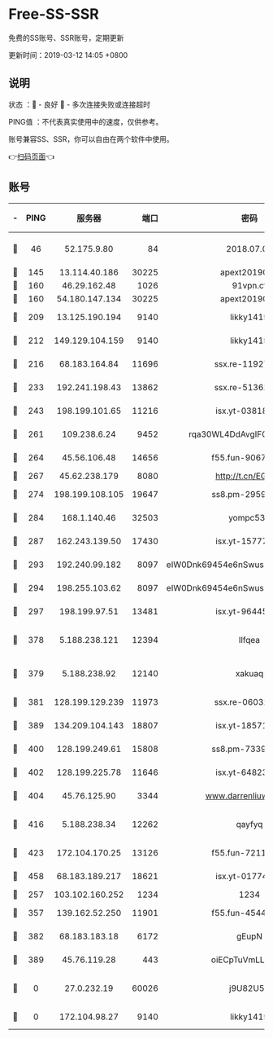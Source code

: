 # Free-SS-SSR

免费的SS账号、SSR账号，定期更新

更新时间：2019-03-12 14:05 +0800

## 说明

状态     ：🙂 - 良好 🙁 - 多次连接失败或连接超时

PING值   ：不代表真实使用中的速度，仅供参考。

账号兼容SS、SSR，你可以自由在两个软件中使用。

👉[扫码页面](https://liesauer.github.io/Free-SS-SSR/)👈

## 账号

|-|PING|服务器|端口|密码|加密方式|区域|
|:----:|:----:|:-----:|-----:|:----:|:----:|:----:|
|🙂|46|52.175.9.80|84|2018.07.07|chacha20-ietf-poly1305|HK|
|🙂|145|13.114.40.186|30225|apext2019006|chacha20|JP|
|🙂|160|46.29.162.48|1026|91vpn.cf|rc4-md5|RU|
|🙂|160|54.180.147.134|30225|apext2019006|chacha20|KR|
|🙂|209|13.125.190.194|9140|likky1415|aes-256-cfb|KR|
|🙂|212|149.129.104.159|9140|likky1415|aes-256-cfb|HK|
|🙂|216|68.183.164.84|11696|ssx.re-11927481|aes-256-cfb|US|
|🙂|233|192.241.198.43|13862|ssx.re-51362067|aes-256-cfb|US|
|🙂|243|198.199.101.65|11216|isx.yt-03818294|aes-256-cfb|US|
|🙂|261|109.238.6.24|9452|rqa30WL4DdAvgIFG6Fs3znzTa|aes-256-cfb|FR|
|🙂|264|45.56.106.48|14656|f55.fun-90673121|aes-256-cfb|US|
|🙂|267|45.62.238.179|8080|http://t.cn/EGJIyrl|rc4-md5|CA|
|🙂|274|198.199.108.105|19647|ss8.pm-29593993|aes-256-cfb|US|
|🙂|284|168.1.140.46|32503|yompc535|aes-256-cfb|AU|
|🙂|287|162.243.139.50|17430|isx.yt-15777676|aes-256-cfb|US|
|🙂|293|192.240.99.182|8097|eIW0Dnk69454e6nSwuspv9DmS201tQ0D|aes-256-cfb|US|
|🙂|294|198.255.103.62|8097|eIW0Dnk69454e6nSwuspv9DmS201tQ0D|aes-256-cfb|US|
|🙂|297|198.199.97.51|13481|isx.yt-96445521|aes-256-cfb|US|
|🙂|378|5.188.238.121|12394|llfqea|chacha20-ietf-poly1305|BR|
|🙂|379|5.188.238.92|12140|xakuaq|chacha20-ietf-poly1305|BR|
|🙂|381|128.199.129.239|11973|ssx.re-06032679|aes-256-cfb|SG|
|🙂|389|134.209.104.143|18807|isx.yt-18571231|aes-256-cfb|SG|
|🙂|400|128.199.249.61|15808|ss8.pm-73399565|aes-256-cfb|SG|
|🙂|402|128.199.225.78|11646|isx.yt-64823224|aes-256-cfb|SG|
|🙂|404|45.76.125.90|3344|www.darrenliuwei.com|aes-256-cfb|AU|
|🙂|416|5.188.238.34|12262|qayfyq|chacha20-ietf-poly1305|BR|
|🙂|423|172.104.170.25|13126|f55.fun-72116969|aes-256-cfb|SG|
|🙂|458|68.183.189.217|18621|isx.yt-01774283|aes-256-cfb|SG|
|🙂|257|103.102.160.252|1234|1234|rc4-md5|JP|
|🙂|357|139.162.52.250|11901|f55.fun-45440125|aes-256-cfb|SG|
|🙂|382|68.183.183.18|6172|gEupN|aes-256-cfb|SG|
|🙂|389|45.76.119.28|443|oiECpTuVmLLxk4Ts|aes-256-cfb|AU|
|🙁|0|27.0.232.19|60026|j9U82U53|xchacha20-ietf-poly1305|HK|
|🙁|0|172.104.98.27|9140|likky1415|aes-256-cfb|JP|
